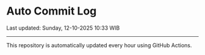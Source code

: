 # Auto Commit Log

Last updated: Sunday, 12-10-2025 10:33 WIB

---

This repository is automatically updated every hour using GitHub Actions.
